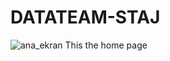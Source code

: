 # DATATEAM-STAJ



![ana_ekran](https://user-images.githubusercontent.com/33090465/95522208-25fd3500-09d4-11eb-9fc9-33459bc0e878.PNG)
This the home page



